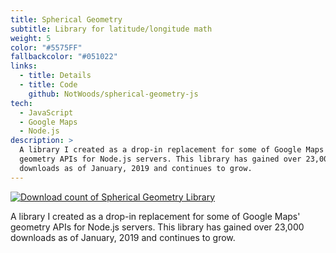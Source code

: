 ```yaml
---
title: Spherical Geometry
subtitle: Library for latitude/longitude math
weight: 5
color: "#5575FF"
fallbackcolor: "#051022"
links:
  - title: Details
  - title: Code
    github: NotWoods/spherical-geometry-js
tech:
  - JavaScript
  - Google Maps
  - Node.js
description: >
  A library I created as a drop-in replacement for some of Google Maps'
  geometry APIs for Node.js servers. This library has gained over 23,000
  downloads as of January, 2019 and continues to grow.
---
```


[![Download count of Spherical Geometry Library](https://img.shields.io/npm/dt/spherical-geometry-js.svg)](https://www.npmjs.com/package/spherical-geometry-js)

A library I created as a drop-in replacement for some of Google Maps' geometry
APIs for Node.js servers. This library has gained over 23,000 downloads as of
January, 2019 and continues to grow.
